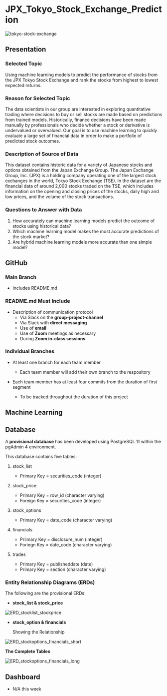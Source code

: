 # JPX_Tokyo_Stock_Exchange_Prediction

![tokyo-stock-exchange](https://user-images.githubusercontent.com/94148420/166913015-6cb22041-0dd8-48f7-9b79-f8fef31ab4b9.jpg)



## Presentation
### Selected Topic
Using machine learning models to predict the performance of stocks from the JPX Tokyo Stock Exchange and rank the stocks from highest to lowest expected returns.  

### Reason for Selected Topic
The data scientists in our group are interested in exploring quantitative trading where decisions to buy or sell stocks are made based on predictions from trained models.  Historically, finance decisions have been made manually by professionals who decide whether a stock or derivative is undervalued or overvalued.  Our goal is to use machine learning to quickly evaluate a large set of financial data in order to make a portfolio of predicted stock outcomes.

### Description of Source of Data
This dataset contains historic data for a variety of Japanese stocks and options obtained from the Japan Exchange Group.  The Japan Exchange Group, Inc. (JPX) is a holding company operating one of the largest stock exchanges in the world, Tokyo Stock Exchange (TSE).  In the dataset are the financial data of around 2,000 stocks traded on the TSE, which includes information on the opening and closing prices of the stocks, daily high and low prices, and the volume of the stock transactions.  

### Questions to Answer with Data
1.	How accurately can machine learning models predict the outcome of stocks using historical data?  
2.	Which machine learning model makes the most accurate predictions of the stock market? 
3.	Are hybrid machine learning models more accurate than one simple model?


## GitHub
### Main Branch
* Includes README.md

### README.md Must Include
* Description of communication protocol
    * Via Slack on the **group-project-channel**
    * Via Slack with **direct messaging**
    * Use of **email**
    * Use of **Zoom** meetings as necessary
    * During **Zoom in-class sessions**

### Individual Branches
* At least one branch for each team member
    * Each team member will add their own branch to the respository

* Each team member has at least four commits from the duration of first segment
    * To be tracked throughout the duration of this project

## Machine Learning




## Database
A **provisional database** has been developed using PostgreSQL 11 within the pgAdmin 4 environment.

This database contains five tables:
1. stock_list
   * Primary Key = securities_code (integer)

2. stock_price
   * Primary Key = row_id (character varying)
   * Foreign Key = securities_code (integer)

3. stock_options
   * Primary Key = date_code (character varying)

4. financials
   * Priimary Key = disclosure_num (integer)
   * Foriegn Key = date_code (character varying)

5. trades
   * Primary Key = publisheddate (date)
   * Primary Key = section (character varying)

### Entity Relationship Diagrams (ERDs)
The following are the provisional ERDs:
* **stock_list & stock_price**

![ERD_stocklist_stockprice](https://user-images.githubusercontent.com/94148420/167268629-a31c1dae-83c0-49d2-b0dc-522efff9f691.PNG)


* **stock_option & financials**

<ul>Showing the Relationship</ul>

![ERD_stockoptions_financials_short](https://user-images.githubusercontent.com/94148420/167268666-08f5a6fc-c079-462c-ad25-7ca8e069e920.PNG)


__The Complete Tables__

![ERD_stockoptions_financials_long](https://user-images.githubusercontent.com/94148420/167268663-f20238b7-126a-42ba-a843-e8c3c5af5b4f.PNG)


## Dashboard
* N/A this week





